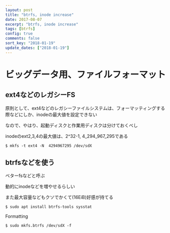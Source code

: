 ```yaml
---
layout: post
title: "btrfs, inode increase"
date: 2017-08-07
excerpt: "btrfs, inode increase"
tags: [btrfs]
config: true
comments: false
sort_key: "2018-01-19"
update_dates: ["2018-01-19"]
---
```


# ビッグデータ用、ファイルフォーマット

## ext4などのレガシーFS

原則として、ext4などのレガシーファイルシステムは、フォーマッティングする際などにしか、inodeの最大値を設定できない

なので、やはり、起動ディスクと作業用ディスクは分けておくべし

inodeのext2,3,4の最大値は、2^32-1, 4_294_967_295である

```console
$ mkfs -t ext4 -N  4294967295 /dev/sdX
```

## btrfsなどを使う
ベターfsなどと呼ぶ  

動的にinodeなどを増やせるらしい　　 

また最大容量などもクソでかくて(16EiB)好感が持てる  
```console
$ sudo apt install btrfs-tools sysstat
```

Formatting
```console
$ sudo mkfs.btrfs /dev/sdX -f
```
